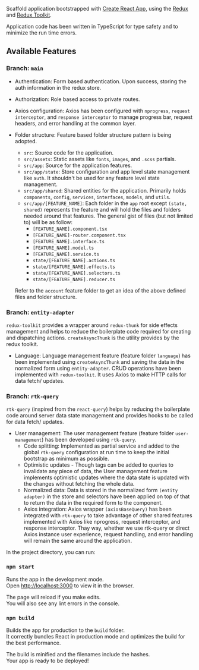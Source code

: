 Scaffold application bootstrapped with [Create React App](https://github.com/facebook/create-react-app), using the [Redux](https://redux.js.org/) and [Redux Toolkit](https://redux-toolkit.js.org/).

Application code has been written in TypeScript for type safety and to minimize the run time errors.

## Available Features

### Branch: `main`

- Authentication: Form based authentication. Upon success, storing the auth information in the redux store.
- Authorization: Role based access to private routes.
- Axios configuration: Axios has been configured with `nprogress`, `request interceptor`, and `response interceptor` to manage progress bar, request headers, and error handling at the common layer.
- Folder structure: Feature based folder structure pattern is being adopted.

  - `src`: Source code for the application.
  - `src/assets`: Static assets like `fonts`, `images`, and `.scss` partials.
  - `src/app`: Source for the application features.
  - `src/app/state`: Store configuration and app level state management like `auth`. It shouldn't be used for any feature level state management.
  - `src/app/shared`: Shared entities for the application. Primarily holds `components`, `config`, `services`, `interfaces`, `models`, and `utils`.
  - `src/app/[FEATURE_NAME]`: Each folder in the `app` root except `(state, shared)` represents the feature and will hold the files and folders needed around that features. The general gist of files (but not limited to) will be as follow:
    - `[FEATURE_NAME].component.tsx`
    - `[FEATURE_NAME]-router.component.tsx`
    - `[FEATURE_NAME].interface.ts`
    - `[FEATURE_NAME].model.ts`
    - `[FEATURE_NAME].service.ts`
    - `state/[FEATURE_NAME].actions.ts`
    - `state/[FEATURE_NAME].effects.ts`
    - `state/[FEATURE_NAME].selectors.ts`
    - `state/[FEATURE_NAME].reducer.ts`

  Refer to the `account` feature folder to get an idea of the above defined files and folder structure.

### Branch: `entity-adapter`

`redux-toolkit` provides a wrapper around `redux-thunk` for side effects management and helps to reduce the boilerplate code required for creating and dispatching actions. `createAsyncThunk` is the utility provides by the redux toolkit.

- Language: Language management feature (feature folder `language`) has been implemented using `createAsyncThunk` and saving the data in the normalized form using `entity-adapter`. CRUD operations have been implemented with `redux-toolkit`. It uses Axios to make HTTP calls for data fetch/ updates.

### Branch: `rtk-query`

`rtk-query` (inspired from the `react-query`) helps by reducing the boilerplate code around server data state management and provides hooks to be called for data fetch/ updates.

- User management: The user management feature (feature folder `user-management`) has been developed using `rtk-query`.
  - Code splitting: Implemented as partial service and added to the global `rtk-query` configuration at run time to keep the initial bootstrap as minimum as possible.
  - Optimistic updates - Though tags can be added to queries to invalidate any piece of data, the User management feature implements optimistic updates where the data state is updated with the changes without fetching the whole data.
  - Normalized data: Data is stored in the normalized form `(entity adapter)` in the store and selectors have been applied on top of that to return the data in the required form to the component.
  - Axios integration: Axios wrapper `(axiosBaseQuery)` has been integrated with `rtk-query` to take advantage of other shared features implemented with Axios like nprogress, request interceptor, and response interceptor. Thay way, whether we use rtk-query or direct Axios instance user experience, request handling, and error handling will remain the same around the application.

In the project directory, you can run:

### `npm start`

Runs the app in the development mode.<br />
Open [http://localhost:3000](http://localhost:3000) to view it in the browser.

The page will reload if you make edits.<br />
You will also see any lint errors in the console.

### `npm build`

Builds the app for production to the `build` folder.<br />
It correctly bundles React in production mode and optimizes the build for the best performance.

The build is minified and the filenames include the hashes.<br />
Your app is ready to be deployed!
